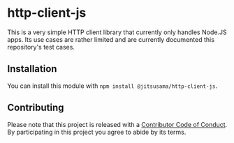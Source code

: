# http-client-js

This is a very simple HTTP client library that currently only handles Node.JS
apps. Its use cases are rather limited and are currently documented this
repository's test cases.

## Installation

You can install this module with `npm install @jitsusama/http-client-js`.

## Contributing

Please note that this project is released with
a [Contributor Code of Conduct](CODE_OF_CONDUCT.md). By participating in this
project you agree to abide by its terms.

